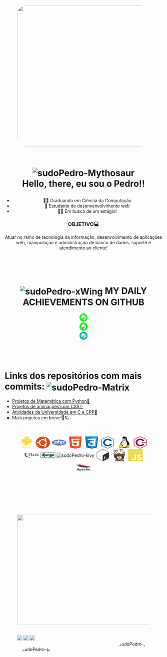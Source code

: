 <header class="gif-image">
  <h1 align="center"> 
    <figure align="center">
            <img src="https://github.com/sudoAptIPedro/phpKillJava/blob/main/MandaLorian.gif" width="852" height="452" style="border-radius:30px;">
        </figure>
  </h1>
</header>
<main>
  <div class="container">
  
 <h1 align="center">
   <figure> 
     <img align="center" alt="sudoPedro-Mythosaur" height="120" width="116" src="https://github.com/sudoAptIPedro/phpKillJava/blob/main/oMando.svg">
     <br>
     <figcaption> Hello, there, eu sou o Pedro!! </figcaption>
   </figure>
  </h1>
 
<div class="sobre">
  <header>
    <nav>
      <ul> 
        <li> 👨‍💻 Graduando em Ciência da Computação </li>
        <li> 👾 Estudante de desenvenvolvimento web </li>
        <li> 🐱‍🏍 Em busca de um estágio! </li>
      </ul>
    </nav>
    <aside>
      <article>
         <h1 align="center">OBJETIVO💻</h1>
            <p> Atuar no ramo de tecnologia da informação, desenvolvimento de aplicações web, manipulação e administração de banco de dados, suporte e atendimento ao cliente!                  </p>
      </article>
    </aside>
  </header>
   </div>
<br>
  <div align="center" style="display: inline-block;">
    <header>
       <h1> <img align="center" alt="sudoPedro-xWing" height="120" width="116" src="https://github.com/sudoAptIPedro/phpKillJava/blob/main/seucupreto.svg">
         MY DAILY ACHIEVEMENTS ON GITHUB 
        </h1>
       <a href="https://github.com/sudoAptIPedro">
       <img style="border: 5px solid rgb(9, 255, 0); border-radius:50px;" height="180em" src="https://github-readme-stats.vercel.app/api?username=sudoAptIPedro&show_icons=true&theme=blue-green&include_all_commits=true&count_private=true" />
        <br>
       <img style="border: 5px solid rgb(9, 255, 0); border-radius:50px;" height="180em" src="https://github-readme-stats.vercel.app/api/top-langs/?username=sudoAptIPedro&layout=compact&langs_count=7&theme=blue-green" />
       <br>
       <img style="border: 5px solid rgb(14, 185, 157); border-radius:50px;" height="30em" src="https://img.shields.io/github/followers/sudoAptIPedro.svg?style=social&label=Follow&maxAge=2592000" /> </a>
    </header>
  </div>
    <br>
   <div style="display: inline-block;">
     <h1> 
       Links dos repositórios com mais commits: <img align="center" alt="sudoPedro-Matrix" height="50" width="68" src="https://github.com/sudoAptIPedro/phpKillJava/blob/main/matrixIsReal.gif">
     </h1>
     <nav>
       <ul type="square"> 
         <li> <a href="https://github.com/sudoAptIPedro/Matema-Python-"> Projetos de Matemática com Python🐍 </a> </li>
         <li> <a href="https://github.com/sudoAptIPedro/Projetos-de-anima-es-em-CSS"> Projetos de animações com CSS✨ </a> </li>
         <li> <a href="https://github.com/sudoAptIPedro/universityAtvs"> Atividades da Universidade em C e CPP🤖 </a> </li>
         <li> Mais projetos em breve!🚀🪐 </li>
       </ul>
     </nav> 
    </div>
   <br>
 
<div style="display: inline_block"><br>
  <header>
    <figure>
      <img align="center" alt="sudoPedro-Python" height="40" width="48" src="https://raw.githubusercontent.com/devicons/devicon/master/icons/python/python-plain-wordmark.svg">
        <img align="center" alt="sudoPedro-Ubuntu" height="40" width="48" src="https://raw.githubusercontent.com/devicons/devicon/master/icons/ubuntu/ubuntu-plain.svg"/>
        <img align="center" alt="sudoPedro-PHP" height="40" width="48" src="https://raw.githubusercontent.com/devicons/devicon/master/icons/php/php-plain.svg"/>
        <img align="center" alt="sudoPedro-HTML" height="40" width="48" src="https://raw.githubusercontent.com/devicons/devicon/master/icons/html5/html5-original.svg">
        <img align="center" alt="sudoPedro-CSS" height="40" width="48" src="https://raw.githubusercontent.com/devicons/devicon/master/icons/css3/css3-original.svg">
        <img align="center" alt="sudoPedro-C" height="40" width="48" src="https://raw.githubusercontent.com/devicons/devicon/master/icons/c/c-line.svg"/>
        <img align="center" alt="sudoPedro-linux" height="40" width="48" src="https://raw.githubusercontent.com/devicons/devicon/master/icons/linux/linux-original.svg">
        <img align="center" alt="sudoPedro-C++" height="40" width="48" src="https://raw.githubusercontent.com/devicons/devicon/master/icons/cplusplus/cplusplus-line.svg"/>
        <img align="center" alt="sudoPedro-Flask" height="40" width="48" src="https://raw.githubusercontent.com/devicons/devicon/master/icons/flask/flask-original-wordmark.svg"/>
        <img align="center" alt="sudoPedro-Django" height="40" width="48" src="https://raw.githubusercontent.com/devicons/devicon/master/icons/django/django-line.svg"/>
        <img align="center" alt="sudoPedro-kivy" height="40" width="48" src="https://github.com/sudoAptIPedro/phpKillJava/blob/main/kivyy.svg"/>
        <img align="center" alt="sudoPedro-BASH" height="40" width="48" src="https://raw.githubusercontent.com/devicons/devicon/master/icons/bash/bash-plain.svg"/>
        <img align="center" alt="sudoPedro-COMPOSER" height="40" width="48" src="https://raw.githubusercontent.com/devicons/devicon/master/icons/composer/composer-original.svg"/>
        <img align="center" alt="sudoPedro-JS" height="40" width="48" src="https://raw.githubusercontent.com/devicons/devicon/master/icons/javascript/javascript-plain.svg">
        <img align="center" alt="sudoPedro-Apache" height="40" width="48" src="https://raw.githubusercontent.com/devicons/devicon/master/icons/apache/apache-original-wordmark.svg">
    </figure>
  </header>
</div>
   <br>
   <br>
  <div> 
    <footer>
      <h1 align="center">
        <figure> 
          <img src="https://github.com/sudoAptIPedro/phpKillJava/blob/main/pedroEsPedrinho.gif" width="650" height="350"> 
        </figure>
      </h1>
        <figure>
          <a href="tel:21971292477" target="_blank"><img src="https://img.shields.io/badge/WhatsApp-25D366?style=for-the-badge&logo=whatsapp&logoColor=white" target="_blank"></a>
          <a href="mailto:2003arthurdacosta8@gmail.com" target="_blank"><img src="https://img.shields.io/badge/Gmail-D14836?style=for-the-badge&logo=gmail&logoColor=white" target="_blank"></a>
          <a href="https://www.linkedin.com/in/pedro-arthur-5518721a5" target="_blank"><img src="https://img.shields.io/badge/LinkedIn-0077B5?style=for-the-badge&logo=linkedin&logoColor=white" target="_blank"></a>
          <br>
          <img align="right" alt="sudoPedro-pik" height="154" style="border-radius:50px;" src="https://github.com/sudoAptIPedro/phpKillJava/blob/main/meProfilePic.gif">
          <br>
          <img align="left" alt="sudoPedro-pic2" height="154" style="border-radius:50px;" src="https://github.com/sudoAptIPedro/phpKillJava/blob/main/myLovenk.gif">
        </figure>
      </footer>  
  </div>
  </div>
  </main>
